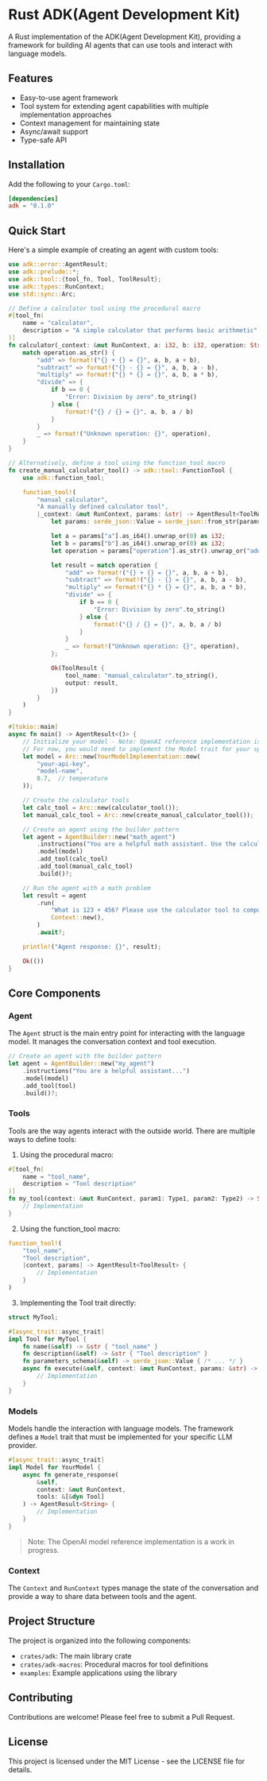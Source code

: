 # Rust ADK(Agent Development Kit)

A Rust implementation of the ADK(Agent Development Kit), providing a framework for building AI agents that can use tools and interact with language models.

## Features

- Easy-to-use agent framework
- Tool system for extending agent capabilities with multiple implementation approaches
- Context management for maintaining state
- Async/await support
- Type-safe API

## Installation

Add the following to your `Cargo.toml`:

```toml
[dependencies]
adk = "0.1.0"
```

## Quick Start

Here's a simple example of creating an agent with custom tools:

```rust
use adk::error::AgentResult;
use adk::prelude::*;
use adk::tool::{tool_fn, Tool, ToolResult};
use adk::types::RunContext;
use std::sync::Arc;

// Define a calculator tool using the procedural macro
#[tool_fn(
    name = "calculator",
    description = "A simple calculator that performs basic arithmetic"
)]
fn calculator(_context: &mut RunContext, a: i32, b: i32, operation: String) -> String {
    match operation.as_str() {
        "add" => format!("{} + {} = {}", a, b, a + b),
        "subtract" => format!("{} - {} = {}", a, b, a - b),
        "multiply" => format!("{} * {} = {}", a, b, a * b),
        "divide" => {
            if b == 0 {
                "Error: Division by zero".to_string()
            } else {
                format!("{} / {} = {}", a, b, a / b)
            }
        }
        _ => format!("Unknown operation: {}", operation),
    }
}

// Alternatively, define a tool using the function_tool macro
fn create_manual_calculator_tool() -> adk::tool::FunctionTool {
    use adk::function_tool;

    function_tool!(
        "manual_calculator",
        "A manually defined calculator tool",
        |_context: &mut RunContext, params: &str| -> AgentResult<ToolResult> {
            let params: serde_json::Value = serde_json::from_str(params)?;

            let a = params["a"].as_i64().unwrap_or(0) as i32;
            let b = params["b"].as_i64().unwrap_or(0) as i32;
            let operation = params["operation"].as_str().unwrap_or("add");

            let result = match operation {
                "add" => format!("{} + {} = {}", a, b, a + b),
                "subtract" => format!("{} - {} = {}", a, b, a - b),
                "multiply" => format!("{} * {} = {}", a, b, a * b),
                "divide" => {
                    if b == 0 {
                        "Error: Division by zero".to_string()
                    } else {
                        format!("{} / {} = {}", a, b, a / b)
                    }
                }
                _ => format!("Unknown operation: {}", operation),
            };

            Ok(ToolResult {
                tool_name: "manual_calculator".to_string(),
                output: result,
            })
        }
    )
}

#[tokio::main]
async fn main() -> AgentResult<()> {
    // Initialize your model - Note: OpenAI reference implementation is still in progress
    // For now, you would need to implement the Model trait for your specific LLM provider
    let model = Arc::new(YourModelImplementation::new(
        "your-api-key",
        "model-name",
        0.7,  // temperature
    ));

    // Create the calculator tools
    let calc_tool = Arc::new(calculator_tool());
    let manual_calc_tool = Arc::new(create_manual_calculator_tool());

    // Create an agent using the builder pattern
    let agent = AgentBuilder::new("math_agent")
        .instructions("You are a helpful math assistant. Use the calculator tools to perform calculations when needed.")
        .model(model)
        .add_tool(calc_tool)
        .add_tool(manual_calc_tool)
        .build()?;

    // Run the agent with a math problem
    let result = agent
        .run(
            "What is 123 + 456? Please use the calculator tool to compute this.",
            Context::new(),
        )
        .await?;

    println!("Agent response: {}", result);

    Ok(())
}
```

## Core Components

### Agent

The `Agent` struct is the main entry point for interacting with the language model. It manages the conversation context and tool execution.

```rust
// Create an agent with the builder pattern
let agent = AgentBuilder::new("my_agent")
    .instructions("You are a helpful assistant...")
    .model(model)
    .add_tool(tool)
    .build()?;
```

### Tools

Tools are the way agents interact with the outside world. There are multiple ways to define tools:

1. Using the procedural macro:
```rust
#[tool_fn(
    name = "tool_name",
    description = "Tool description"
)]
fn my_tool(context: &mut RunContext, param1: Type1, param2: Type2) -> String {
    // Implementation
}
```

2. Using the function_tool macro:
```rust
function_tool!(
    "tool_name",
    "Tool description",
    |context, params| -> AgentResult<ToolResult> {
        // Implementation
    }
)
```

3. Implementing the Tool trait directly:
```rust
struct MyTool;

#[async_trait::async_trait]
impl Tool for MyTool {
    fn name(&self) -> &str { "tool_name" }
    fn description(&self) -> &str { "Tool description" }
    fn parameters_schema(&self) -> serde_json::Value { /* ... */ }
    async fn execute(&self, context: &mut RunContext, params: &str) -> AgentResult<ToolResult> {
        // Implementation
    }
}
```

### Models

Models handle the interaction with language models. The framework defines a `Model` trait that must be implemented for your specific LLM provider.

```rust
#[async_trait::async_trait]
impl Model for YourModel {
    async fn generate_response(
        &self, 
        context: &mut RunContext, 
        tools: &[&dyn Tool]
    ) -> AgentResult<String> {
        // Implementation
    }
}
```

> Note: The OpenAI model reference implementation is a work in progress.

### Context

The `Context` and `RunContext` types manage the state of the conversation and provide a way to share data between tools and the agent.

## Project Structure

The project is organized into the following components:

- `crates/adk`: The main library crate
- `crates/adk-macros`: Procedural macros for tool definitions
- `examples`: Example applications using the library

## Contributing

Contributions are welcome! Please feel free to submit a Pull Request.

## License

This project is licensed under the MIT License - see the LICENSE file for details. 